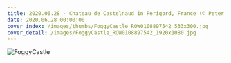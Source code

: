 ```yaml
---
title: 2020.06.28 - Chateau de Castelnaud in Perigord, France (© Peter Adams/Offset by Shutterstock)
date: 2020.06.28 00:00:00
cover_index: /images/thumbs/FoggyCastle_ROW0108897542_533x300.jpg
cover_detail: /images/FoggyCastle_ROW0108897542_1920x1080.jpg
---
```


![FoggyCastle](/images/FoggyCastle_ROW0108897542_1920x1080.jpg)
